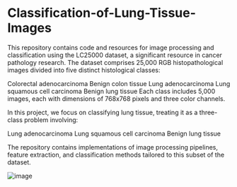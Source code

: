 # Classification-of-Lung-Tissue-Images
This repository contains code and resources for image processing and classification using the LC25000 dataset, a significant resource in cancer pathology research.
The dataset comprises 25,000 RGB histopathological images divided into five distinct histological classes:

Colorectal adenocarcinoma
Benign colon tissue
Lung adenocarcinoma
Lung squamous cell carcinoma
Benign lung tissue
Each class includes 5,000 images, each with dimensions of 768x768 pixels and three color channels.

In this project, we focus on classifying lung tissue, treating it as a three-class problem involving:

Lung adenocarcinoma
Lung squamous cell carcinoma
Benign lung tissue

The repository contains implementations of image processing pipelines, feature extraction, and classification methods tailored to this subset of the dataset.

![image](https://github.com/user-attachments/assets/478483be-e566-4a76-b665-9fe44b3e42eb)
